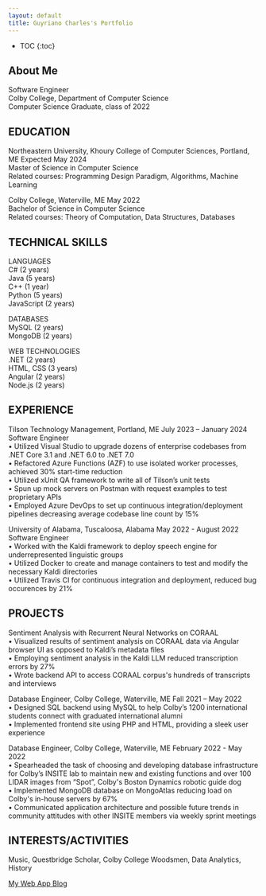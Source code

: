 ```yaml
---
layout: default
title: Guyriano Charles's Portfolio
---
```


* TOC
{:toc}

## About Me
Software Engineer\
Colby College, Department of Computer Science\
Computer Science Graduate, class of 2022

## EDUCATION
Northeastern University, Khoury College of Computer Sciences, Portland, ME Expected May 2024\
Master of Science in Computer Science\
Related courses: Programming Design Paradigm, Algorithms, Machine Learning

Colby College, Waterville, ME May 2022\
Bachelor of Science in Computer Science\
Related courses: Theory of Computation, Data Structures, Databases

## TECHNICAL SKILLS
LANGUAGES                       
C# (2 years)           
Java (5 years)        
C++ (1 year)                               
Python (5 years)                          
JavaScript (2 years)

DATABASES\
MySQL (2 years)\
MongoDB (2 years)

WEB TECHNOLOGIES\
.NET (2 years)\
HTML, CSS (3 years)\
Angular (2 years)\
Node.js (2 years)
  
## EXPERIENCE
Tilson Technology Management, Portland, ME       July 2023 – January 2024\
Software Engineer\
• Utilized Visual Studio to upgrade dozens of enterprise codebases from .NET Core 3.1 and .NET 6.0 to .NET 7.0\
• Refactored Azure Functions (AZF) to use isolated worker processes, achieved 30% start-time reduction\
• Utilized xUnit QA framework to write all of Tilson’s unit tests\
• Spun up mock servers on Postman with request examples to test proprietary APIs\
• Employed Azure DevOps to set up continuous integration/deployment pipelines decreasing average codebase line count by 15%

University of Alabama, Tuscaloosa, Alabama       May 2022 - August 2022\
Software Engineer\
• Worked with the Kaldi framework to deploy speech engine for underrepresented linguistic groups\
• Utilized Docker to create and manage containers to test and modify the necessary Kaldi directories\
• Utilized Travis CI for continuous integration and deployment, reduced bug occurences by 21%

## PROJECTS
Sentiment Analysis with Recurrent Neural Networks on CORAAL\
• Visualized results of sentiment analysis on CORAAL data via Angular browser UI as opposed to Kaldi’s metadata files\
• Employing sentiment analysis in the Kaldi LLM reduced transcription errors by 27%\
• Wrote backend API to access CORAAL corpus's hundreds of transcripts and interviews

Database Engineer, Colby College, Waterville, ME Fall 2021 – May 2022\
•	Designed SQL backend using MySQL to help Colby’s 1200 international students connect with graduated international alumni\
•	Implemented frontend site using PHP and HTML, providing a sleek user experience

Database Engineer, Colby College, Waterville, ME February 2022 - May 2022\
• Spearheaded the task of choosing and developing database infrastructure for Colby’s INSITE lab to maintain new and existing functions and over 100 LIDAR images from “Spot”, Colby's Boston Dynamics robotic guide dog\
• Implemented MongoDB database on MongoAtlas reducing load on Colby's in-house servers by 67%\
• Communicated application architecture and possible future trends in community attitudes with other INSITE members via weekly sprint meetings

## INTERESTS/ACTIVITIES
Music, Questbridge Scholar, Colby College Woodsmen, Data Analytics, History

[My Web App Blog](blog.html)
